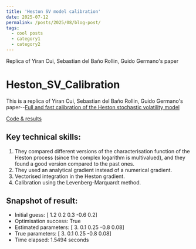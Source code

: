 ```yaml
---
title: 'Heston SV model calibration'
date: 2025-07-12
permalink: /posts/2025/08/blog-post/
tags:
  - cool posts
  - category1
  - category2
---
```

Replica of Yiran Cui, Sebastian del Baño Rollin, Guido Germano's paper


# Heston_SV_Calibration
This is a replica of Yiran Cui, Sebastian del Baño Rollin, Guido Germano's paper--[Full and fast calibration of the Heston stochastic volatility model](https://eprints.lse.ac.uk/83754/1/Germano_Full%20and%20fast%20calibration_2017.pdf)

[Code & results](https://github.com/ShijieXu1993/Heston_SV_Calibration)
## Key technical skills:
1. They compared different versions of the characterisation function of the Heston process (since the complex logarithm is multivalued), and they found a good version compared to the past ones.
2. They used an analytical gradient instead of a numerical gradient.
3. Vectorised integration in the Heston gradient.
4. Calibration using the Levenberg-Marquardt method.


## Snapshot of result:
* Initial guess: [ 1.2  0.2  0.3 -0.6  0.2]
* Optimisation success: True
* Estimated parameters: [ 3.    0.1   0.25 -0.8   0.08]
* True parameters: [ 3.    0.1   0.25 -0.8   0.08]
* Time elapsed: 1.5494 seconds
